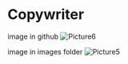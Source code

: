 # Copywriter

image in github
![Picture6](https://github.com/user-attachments/assets/b0b760ac-046b-46f8-9488-614415f4c8b1)

image in images folder
![Picture5](https://qinyicong.github.io/BoardXDoc/wiki/Agent/images/Copywriter/Picture5.png)
